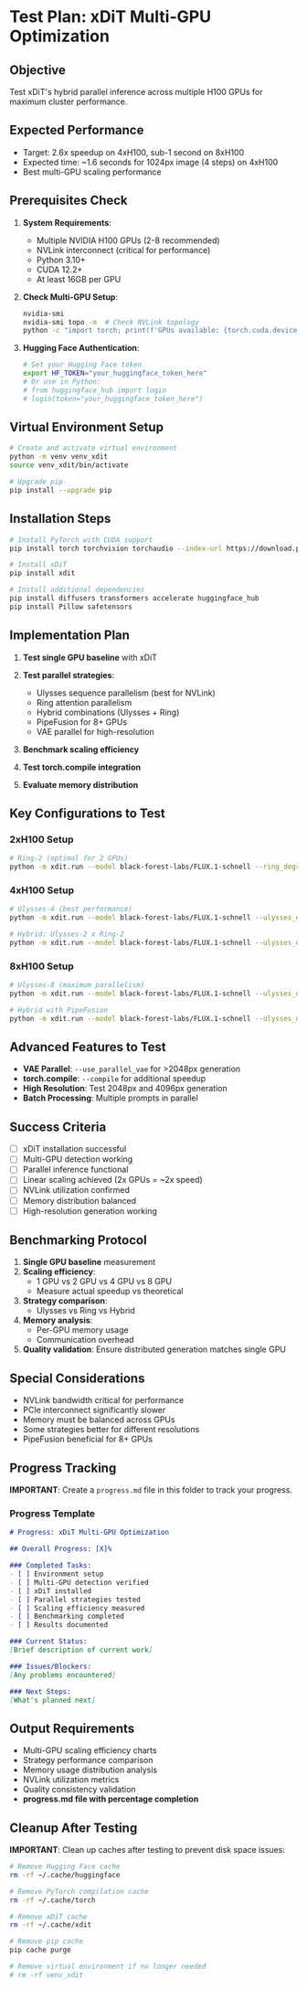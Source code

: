 # Test Plan: xDiT Multi-GPU Optimization

## Objective
Test xDiT's hybrid parallel inference across multiple H100 GPUs for maximum cluster performance.

## Expected Performance
- Target: 2.6x speedup on 4xH100, sub-1 second on 8xH100
- Expected time: ~1.6 seconds for 1024px image (4 steps) on 4xH100
- Best multi-GPU scaling performance

## Prerequisites Check
1. **System Requirements**:
   - Multiple NVIDIA H100 GPUs (2-8 recommended)
   - NVLink interconnect (critical for performance)
   - Python 3.10+
   - CUDA 12.2+
   - At least 16GB per GPU

2. **Check Multi-GPU Setup**:
   ```bash
   nvidia-smi
   nvidia-smi topo -m  # Check NVLink topology
   python -c "import torch; print(f'GPUs available: {torch.cuda.device_count()}')"
   ```

3. **Hugging Face Authentication**:
   ```bash
   # Set your Hugging Face token
   export HF_TOKEN="your_huggingface_token_here"
   # Or use in Python:
   # from huggingface_hub import login
   # login(token="your_huggingface_token_here")
   ```

## Virtual Environment Setup
```bash
# Create and activate virtual environment
python -m venv venv_xdit
source venv_xdit/bin/activate

# Upgrade pip
pip install --upgrade pip
```

## Installation Steps
```bash
# Install PyTorch with CUDA support
pip install torch torchvision torchaudio --index-url https://download.pytorch.org/whl/cu121

# Install xDiT
pip install xdit

# Install additional dependencies
pip install diffusers transformers accelerate huggingface_hub
pip install Pillow safetensors
```

## Implementation Plan
1. **Test single GPU baseline** with xDiT
2. **Test parallel strategies**:
   - Ulysses sequence parallelism (best for NVLink)
   - Ring attention parallelism
   - Hybrid combinations (Ulysses + Ring)
   - PipeFusion for 8+ GPUs
   - VAE parallel for high-resolution

3. **Benchmark scaling efficiency**
4. **Test torch.compile integration**
5. **Evaluate memory distribution**

## Key Configurations to Test

### 2xH100 Setup
```bash
# Ring-2 (optimal for 2 GPUs)
python -m xdit.run --model black-forest-labs/FLUX.1-schnell --ring_degree 2
```

### 4xH100 Setup
```bash
# Ulysses-4 (best performance)
python -m xdit.run --model black-forest-labs/FLUX.1-schnell --ulysses_degree 4

# Hybrid: Ulysses-2 x Ring-2
python -m xdit.run --model black-forest-labs/FLUX.1-schnell --ulysses_degree 2 --ring_degree 2
```

### 8xH100 Setup
```bash
# Ulysses-8 (maximum parallelism)
python -m xdit.run --model black-forest-labs/FLUX.1-schnell --ulysses_degree 8

# Hybrid with PipeFusion
python -m xdit.run --model black-forest-labs/FLUX.1-schnell --ulysses_degree 4 --pipefusion_degree 2
```

## Advanced Features to Test
- **VAE Parallel**: `--use_parallel_vae` for >2048px generation
- **torch.compile**: `--compile` for additional speedup
- **High Resolution**: Test 2048px and 4096px generation
- **Batch Processing**: Multiple prompts in parallel

## Success Criteria
- [ ] xDiT installation successful
- [ ] Multi-GPU detection working
- [ ] Parallel inference functional
- [ ] Linear scaling achieved (2x GPUs = ~2x speed)
- [ ] NVLink utilization confirmed
- [ ] Memory distribution balanced
- [ ] High-resolution generation working

## Benchmarking Protocol
1. **Single GPU baseline** measurement
2. **Scaling efficiency**:
   - 1 GPU vs 2 GPU vs 4 GPU vs 8 GPU
   - Measure actual speedup vs theoretical
3. **Strategy comparison**:
   - Ulysses vs Ring vs Hybrid
4. **Memory analysis**:
   - Per-GPU memory usage
   - Communication overhead
5. **Quality validation**: Ensure distributed generation matches single GPU

## Special Considerations
- NVLink bandwidth critical for performance
- PCIe interconnect significantly slower
- Memory must be balanced across GPUs
- Some strategies better for different resolutions
- PipeFusion beneficial for 8+ GPUs

## Progress Tracking
**IMPORTANT**: Create a `progress.md` file in this folder to track your progress.

### Progress Template
```markdown
# Progress: xDiT Multi-GPU Optimization

## Overall Progress: [X]%

### Completed Tasks:
- [ ] Environment setup
- [ ] Multi-GPU detection verified
- [ ] xDiT installed
- [ ] Parallel strategies tested
- [ ] Scaling efficiency measured
- [ ] Benchmarking completed
- [ ] Results documented

### Current Status:
[Brief description of current work]

### Issues/Blockers:
[Any problems encountered]

### Next Steps:
[What's planned next]
```

## Output Requirements
- Multi-GPU scaling efficiency charts
- Strategy performance comparison
- Memory usage distribution analysis
- NVLink utilization metrics
- Quality consistency validation
- **progress.md file with percentage completion**

## Cleanup After Testing
**IMPORTANT**: Clean up caches after testing to prevent disk space issues:
```bash
# Remove Hugging Face cache
rm -rf ~/.cache/huggingface

# Remove PyTorch compilation cache
rm -rf ~/.cache/torch

# Remove xDiT cache
rm -rf ~/.cache/xdit

# Remove pip cache
pip cache purge

# Remove virtual environment if no longer needed
# rm -rf venv_xdit
```
